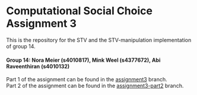 # Computational Social Choice Assignment 3
This is the repository for the STV and the STV-manipulation implementation of group 14.
#### Group 14: Nora Meier (s4010817), Mink Weel (s4377672), Abi Raveenthiran (s4010132)

Part 1 of the assignment can be found in the [assignment3](https://github.com/abi4010132/CSC-Assignments/tree/assignment3) branch. \
Part 2 of the assignment can be found in the [assignment3-part2](https://github.com/abi4010132/CSC-Assignments/tree/assignment3-part2) branch.
